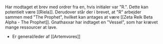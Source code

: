 Har modtaget et brev med ordrer fra en, hvis initialer var "R.". Dette kan potentielt være [[Riela]]. Derudover står der i brevet, at "R" arbejder sammen med "The Prophet", hvilket kan antages at være [[Zeta Relk Beta Alpha - The Prophet]].
Gnathaxxar har indtaget en "Vessel", som har krævet mange ressourcer at lave.

- Er general/leder af [[Artemvores]]
